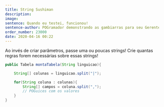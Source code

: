 ```yaml
---
title: String Sushiman
description: 
image: 
sentence: Quando eu testei, funcionou!
sentence-author: POGramador demonstrando as gambiarras para seu Gerente Sem Noçao
order_number: 23000
date: 2020-04-16 00:22
---
```


Ao invés de criar parâmetros, passe uma ou poucas strings!
Crie quantas regras forem necessárias sobre essas strings!

```java
public Tabela montaTabela(String linguicao){

    String[] colunas = linguicao.split("|");

    for(String coluna : colunas){
        String[] campos = coluna.split(",");
        // POGuices com os valores
    }
}
```
